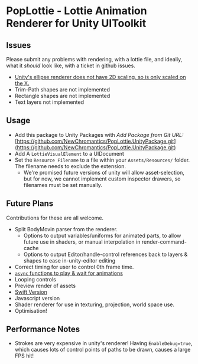 PopLottie - Lottie Animation Renderer for Unity UIToolkit
===================

Issues
----------
Please submit any problems with rendering, with a lottie file, and ideally, what it _should_ look like, with a ticket in github issues.

- [Unity's ellipse renderer does not have 2D scaling, so is only scaled on the X.](https://github.com/NewChromantics/PopLottie.UnityPackage/issues/3)
- Trim-Path shapes are not implemented
- Rectangle shapes are not implemented
- Text layers not implemented

Usage
-----------
- Add this package to Unity Packages with _Add Package from Git URL:_ [https://github.com/NewChromantics/PopLottie.UnityPackage.git](https://github.com/NewChromantics/PopLottie.UnityPackage.git)
- Add A `LottieVisualElement` to a UIDocument
- Set the `Resource Filename` to a file within your `Assets/Resources/` folder. The filename needs to exclude the extension.
	- We're promised future versions of unity will allow asset-selection, but for now, we cannot implement custom inspector drawers, so filenames must be set manually.

Future Plans
----------
Contributions for these are all welcome.
- Split BodyMovin parser from the renderer.
	- Options to output variables/uniforms for animated parts, to allow future use in shaders, or manual interpolation in render-command-cache
	- Options to output Editor/handle-control references back to layers & shapes to ease in-unity-editor editing
- Correct timing for user to control 0th frame time.
- [`async` functions to play & wait for animations](https://github.com/NewChromantics/PopLottie.UnityPackage/issues/2)
- Looping controls
- Preview render of assets
- [Swift Version](https://github.com/NewChromantics/PopLottie.SwiftPackage)
- Javascript version
- Shader renderer for use in texturing, projection, world space use.
- Optimisation!

Performance Notes
-------------
- Strokes are very expensive in unity's renderer! Having `EnableDebug=true`, which causes lots of control points of paths to be drawn, causes a large FPS hit!
